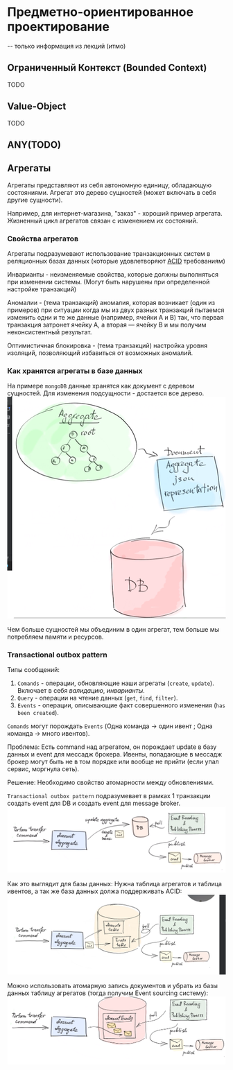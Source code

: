 # Предметно-ориентированное проектирование

-- только информация из лекций (итмо)

## Ограниченный Контекст (Bounded Context)
TODO

## Value-Object
TODO

## ANY(TODO)

## Агрегаты
Агрегаты представляют из себя автономную единицу, обладающую состояниями. Агрегат это дерево сущностей 
(может включать в себя другие сущности).

Например, для интернет-магазина, "заказ" - хороший пример агрегата. Жизненный цикл агрегатов связан с изменением их состояний.

### Свойства агрегатов

Агрегаты подразумевают использование транзакционных систем в реляционных базах данных 
(которые удовлетворяют [ACID](https://github.com/babtiss/cheat-sheet/tree/master/data_base/acid) требованиям)

Инварианты - неизменяемые свойства, которые должны выполняться при изменении системы. 
(Могут быть нарушены при определенной настройке транзакций)

Аномалии - (тема транзакций) аномалия, которая возникает (один из примеров) при ситуации когда мы из двух разных транзакций пытаемся изменить одни и те же данные 
(например, ячейки А и В) так, что первая транзакция затронет ячейку A, а вторая — ячейку В и мы получим неконсистентный результат.

Оптимистичная блокировка - (тема транзакций) настройка уровня изоляций, позволяющий избавиться от возможных аномалий.

### Как хранятся агрегаты в базе данных
На примере `mongoDB` данные хранятся как документ с деревом сущностей.
Для изменения подсущности - достается все дерево.
![img](img.png)

Чем больше сущностей мы объединим в один агрегат, тем больше мы потребляем памяти и ресурсов.


### Transactional outbox pattern
Типы сообщений:
1. `Comands` - операции, обновляющие наши агрегаты (`create`, `update`). Включает в себя *валидацию*, *инварианты*.
2. `Query` - операции на чтение данных (`get`, `find`, `filter`).
3. `Events` - операции, описывающие факт совершенного изменения (`has been created`).

`Comands` могут порождать `Events` (Одна команда -> один ивент ; Одна команда -> много ивентов).

Проблема:
Есть command над агрегатом, он порождает update в базу данных и event для мессадж брокера.
Ивенты, попадающие в мессадж брокер могут быть не в том порядке или вообще не прийти (если упал сервис, моргнула сеть).

Решение:
Необходимо свойство атомарности между обновлениями. 

`Transactional outbox pattern` подразумевает в рамках 1 транзакции создать event для DB и создать event для message broker.
![img_1.png](img_1.png)

Как это выглядит для базы данных:
Нужна таблица агрегатов и таблица ивентов, а так же база данных должа поддерживать ACID:
![img_2.png](img_2.png)

Можно использовать атомарную запись документов и убрать из базы данных таблицу агрегатов 
(тогда получим Event sourcing систему):
![img_3.png](img_3.png)